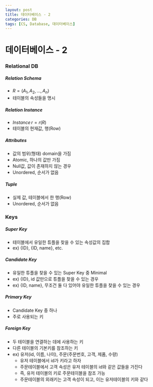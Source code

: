 ```yaml
---
layout: post
title: 데이터베이스 - 2
categories: DB
tags: [CS, Database, 데이터베이스]
---
```


# 데이터베이스 - 2

### Relational DB

##### Relation Schema

- $R=(A_1, A_2, ..., A_n)$
- 테이블의 속성들을 명시

##### Relation Instance

- $Instance\,r=r(R)$
- 테이블의 현재값, 행(Row)

##### Attributes

- 값의 범위(형태) domain을 가짐
- Atomic, 하나의 값만 가짐
- Null값, 값이 존재하지 않는 경우
- Unordered, 순서가 없음

##### Tuple

- 실제 값, 테이블에서 한 행(Row)
- Unordered, 순서가 없음

### Keys

##### Super Key

- 테이블에서 유일한 튜플을 찾을 수 있는 속성값의 집합
- ex) {ID}, {ID, name}, etc.

##### Candidate Key

- 유일한 튜플을 찾을 수 있는 Super Key 중 Minimal
- ex) {ID}, id 값만으로 튜플을 찾을 수 있는 경우
- ex) {ID, name}, 무조건 둘 다 있어야 유일한 튜플을 찾을 수 있는 경우

##### Primary Key

- Candidate Key 중 하나
- 주로 사용되는 키

##### Foreign Key

- 두 테이블을 연결하는 데에 사용하는 키
- 다른 테이블의 기본키를 참조하는 키
- ex) 유저(id, 이름, 나이), 주문(주문번호, 고객, 제품, 수량)
  - 유저 테이블에서 id가 키라고 하자
  - 주문테이블에서 고객 속성은 유저 테이블의 id와 같은 값들을 가진다
  - 즉, 유저 테이블의 키로 주문테이블을 참조 가능
  - 주문테이블의 외래키는 고객 속성이 되고, 이는 유저테이블의 키와 같다

